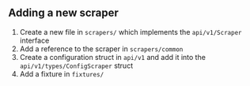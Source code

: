 ## Adding a new scraper

1. Create a new file in `scrapers/` which implements the `api/v1/Scraper` interface
2. Add a reference to the scraper in `scrapers/common`
3. Create a configuration struct in `api/v1` and add it into the `api/v1/types/ConfigScraper` struct
4. Add a fixture in `fixtures/`
